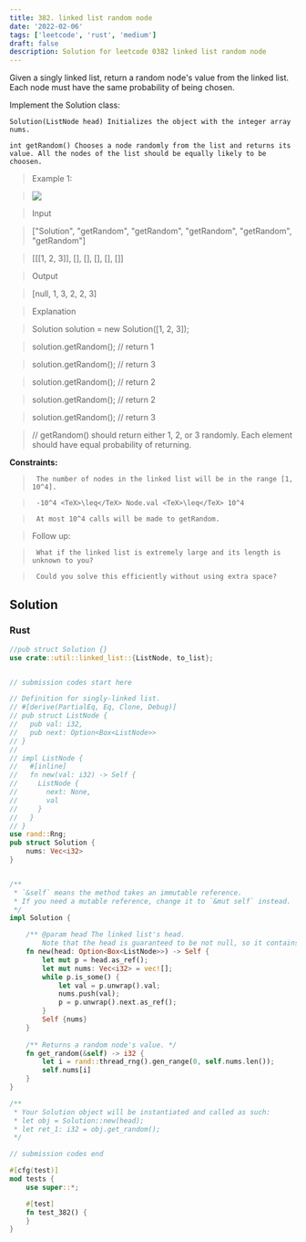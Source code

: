 ```yaml
---
title: 382. linked list random node
date: '2022-02-06'
tags: ['leetcode', 'rust', 'medium']
draft: false
description: Solution for leetcode 0382 linked list random node
---
```


 

  Given a singly linked list, return a random node's value from the linked list. Each node must have the same probability of being chosen.

  Implement the Solution class:

  

  	Solution(ListNode head) Initializes the object with the integer array nums.

  	int getRandom() Chooses a node randomly from the list and returns its value. All the nodes of the list should be equally likely to be choosen.

  

   

 >   Example 1:

 >   ![](https://assets.leetcode.com/uploads/2021/03/16/getrand-linked-list.jpg)

 >   Input

 >   ["Solution", "getRandom", "getRandom", "getRandom", "getRandom", "getRandom"]

 >   [[[1, 2, 3]], [], [], [], [], []]

 >   Output

 >   [null, 1, 3, 2, 2, 3]

 >   Explanation

 >   Solution solution <TeX>=</TeX> new Solution([1, 2, 3]);

 >   solution.getRandom(); // return 1

 >   solution.getRandom(); // return 3

 >   solution.getRandom(); // return 2

 >   solution.getRandom(); // return 2

 >   solution.getRandom(); // return 3

 >   // getRandom() should return either 1, 2, or 3 randomly. Each element should have equal probability of returning.

  

   

  **Constraints:**

  

 >   	The number of nodes in the linked list will be in the range [1, 10^4].

 >   	-10^4 <TeX>\leq</TeX> Node.val <TeX>\leq</TeX> 10^4

 >   	At most 10^4 calls will be made to getRandom.

  

   

 >   Follow up:

  

 >   	What if the linked list is extremely large and its length is unknown to you?

 >   	Could you solve this efficiently without using extra space?


## Solution
### Rust
```rust
//pub struct Solution {}
use crate::util::linked_list::{ListNode, to_list};


// submission codes start here

// Definition for singly-linked list.
// #[derive(PartialEq, Eq, Clone, Debug)]
// pub struct ListNode {
//   pub val: i32,
//   pub next: Option<Box<ListNode>>
// }
// 
// impl ListNode {
//   #[inline]
//   fn new(val: i32) -> Self {
//     ListNode {
//       next: None,
//       val
//     }
//   }
// }
use rand::Rng;
pub struct Solution {
    nums: Vec<i32>
}


/** 
 * `&self` means the method takes an immutable reference.
 * If you need a mutable reference, change it to `&mut self` instead.
 */
impl Solution {

    /** @param head The linked list's head.
        Note that the head is guaranteed to be not null, so it contains at least one node. */
    fn new(head: Option<Box<ListNode>>) -> Self {
        let mut p = head.as_ref();
        let mut nums: Vec<i32> = vec![];
        while p.is_some() {
            let val = p.unwrap().val;
            nums.push(val);
            p = p.unwrap().next.as_ref();
        }
        Self {nums}
    }
    
    /** Returns a random node's value. */
    fn get_random(&self) -> i32 {
        let i = rand::thread_rng().gen_range(0, self.nums.len());
        self.nums[i]
    }
}

/**
 * Your Solution object will be instantiated and called as such:
 * let obj = Solution::new(head);
 * let ret_1: i32 = obj.get_random();
 */

// submission codes end

#[cfg(test)]
mod tests {
    use super::*;

    #[test]
    fn test_382() {
    }
}

```
